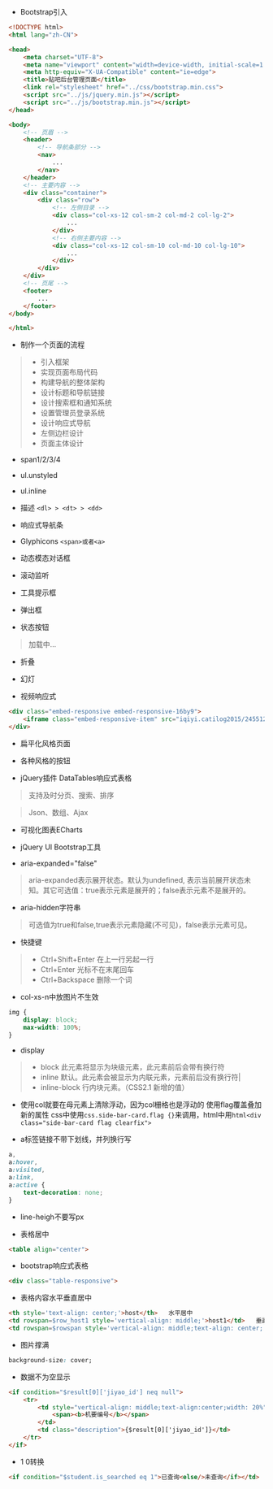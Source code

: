 - Bootstrap引入
```html
<!DOCTYPE html>
<html lang="zh-CN">

<head>
    <meta charset="UTF-8">
    <meta name="viewport" content="width=device-width, initial-scale=1.0">
    <meta http-equiv="X-UA-Compatible" content="ie=edge">
    <title>贴吧后台管理页面</title>
    <link rel="stylesheet" href="../css/bootstrap.min.css">
    <script src="../js/jquery.min.js"></script>
    <script src="../js/bootstrap.min.js"></script>
</head>

<body>
    <!-- 页眉 -->
    <header>
        <!-- 导航条部分 -->
        <nav>
            ...
        </nav>
    </header>
    <!-- 主要内容 -->
    <div class="container">
        <div class="row">
            <!-- 左侧目录 -->
            <div class="col-xs-12 col-sm-2 col-md-2 col-lg-2">
                ...
            </div>
            <!-- 右侧主要内容 -->
            <div class="col-xs-12 col-sm-10 col-md-10 col-lg-10">
                ...
            </div>
        </div>
    </div>
    <!-- 页尾 -->
    <footer>
        ...
    </footer>
</body>

</html>
```
- 制作一个页面的流程
> - 引入框架
> - 实现页面布局代码
> - 构建导航的整体架构
> - 设计标题和导航链接
> - 设计搜索框和通知系统
> - 设置管理员登录系统
> - 设计响应式导航
> - 左侧边栏设计
> - 页面主体设计

- span1/2/3/4

- ul.unstyled

- ul.inline

- 描述 `<dl> > <dt> > <dd>`

- 响应式导航条

- Glyphicons `<span>或者<a>`

- 动态模态对话框

- 滚动监听

- 工具提示框

- 弹出框

- 状态按钮
> 加载中...

- 折叠

- 幻灯

- 视频响应式
```html
<div class="embed-responsive embed-responsive-16by9">
    <iframe class="embed-responsive-item" src="iqiyi.catilog2015/24551221.swf"></iframe>
</div>
```

- 扁平化风格页面

- 各种风格的按钮

- jQuery插件 DataTables响应式表格
> 支持及时分页、搜索、排序

> Json、数组、Ajax

- 可视化图表ECharts

- jQuery UI Bootstrap工具

- aria-expanded="false"
> aria-expanded表示展开状态。默认为undefined, 表示当前展开状态未知。其它可选值：true表示元素是展开的；false表示元素不是展开的。

- aria-hidden字符串
> 可选值为true和false,true表示元素隐藏(不可见)，false表示元素可见。

- 快捷键
> - Ctrl+Shift+Enter 在上一行另起一行
> - Ctrl+Enter 光标不在末尾回车
> - Ctrl+Backspace 删除一个词

-  col-xs-n中放图片不生效
```css
img {
	display: block;
	max-width: 100%;
}
```
- display
> - block   此元素将显示为块级元素，此元素前后会带有换行符
> - inline  默认。此元素会被显示为内联元素，元素前后没有换行符|
> - inline-block    行内块元素。（CSS2.1 新增的值）

- 使用col就要在母元素上清除浮动，因为col栅格也是浮动的
使用flag覆盖叠加新的属性 css中使用```css.side-bar-card.flag {}```来调用，html中用```html<div class="side-bar-card flag clearfix">```

- a标签链接不带下划线，并列换行写
```css
a,
a:hover,
a:visited,
a:link,
a:active {
    text-decoration: none;
}
```

- line-heigh不要写px

- 表格居中
```html
<table align="center">
```

- bootstrap响应式表格
```html
<div class="table-responsive">
```
- 表格内容水平垂直居中
```html
<th style='text-align: center;'>host</th>   水平居中
<td rowspan=$row_host1 style='vertical-align: middle;'>host1</td>   垂直居中
<td rowspan=$rowspan style='vertical-align: middle;text-align: center;'>hello</td>  既水平又垂直居中
```

- 图片撑满
```css
background-size: cover;
```
- 数据不为空显示
```html
<if condition="$result[0]['jiyao_id'] neq null">
	<tr>
        <td style="vertical-align: middle;text-align:center;width: 20%">
            <span><b>机要编号</b></span>
        </td>
        <td class="description">{$result[0]['jiyao_id']}</td>
    </tr>
</if>
```

- 1 0转换
```html
<if condition="$student.is_searched eq 1">已查询<else/>未查询</if></td>
```